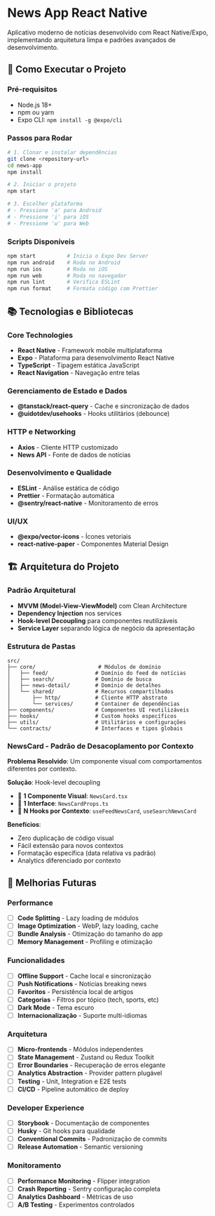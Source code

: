 # News App React Native

Aplicativo moderno de notícias desenvolvido com React Native/Expo, implementando arquitetura limpa e padrões avançados de desenvolvimento.

## 🚀 Como Executar o Projeto

### Pré-requisitos
- Node.js 18+ 
- npm ou yarn
- Expo CLI: `npm install -g @expo/cli`

### Passos para Rodar

```bash
# 1. Clonar e instalar dependências
git clone <repository-url>
cd news-app
npm install

# 2. Iniciar o projeto
npm start

# 3. Escolher plataforma
# - Pressione 'a' para Android
# - Pressione 'i' para iOS  
# - Pressione 'w' para Web
```

### Scripts Disponíveis

```bash
npm start          # Inicia o Expo Dev Server
npm run android    # Roda no Android
npm run ios        # Roda no iOS
npm run web        # Roda no navegador
npm run lint       # Verifica ESLint
npm run format     # Formata código com Prettier
```

## 📚 Tecnologias e Bibliotecas

### Core Technologies
- **React Native** - Framework mobile multiplataforma
- **Expo** - Plataforma para desenvolvimento React Native
- **TypeScript** - Tipagem estática JavaScript
- **React Navigation** - Navegação entre telas

### Gerenciamento de Estado e Dados
- **@tanstack/react-query** - Cache e sincronização de dados
- **@uidotdev/usehooks** - Hooks utilitários (debounce)

### HTTP e Networking
- **Axios** - Cliente HTTP customizado
- **News API** - Fonte de dados de notícias

### Desenvolvimento e Qualidade
- **ESLint** - Análise estática de código
- **Prettier** - Formatação automática
- **@sentry/react-native** - Monitoramento de erros

### UI/UX
- **@expo/vector-icons** - Ícones vetoriais
- **react-native-paper** - Componentes Material Design

## 🏗️ Arquitetura do Projeto

### Padrão Arquitetural
- **MVVM (Model-View-ViewModel)** com Clean Architecture
- **Dependency Injection** nos services
- **Hook-level Decoupling** para componentes reutilizáveis
- **Service Layer** separando lógica de negócio da apresentação

### Estrutura de Pastas
```
src/
├── core/                    # Módulos de domínio
│   ├── feed/               # Domínio do feed de notícias
│   ├── search/             # Domínio de busca
│   ├── news-detail/        # Domínio de detalhes
│   └── shared/             # Recursos compartilhados
│       ├── http/           # Cliente HTTP abstrato
│       └── services/       # Container de dependências
├── components/             # Componentes UI reutilizáveis
├── hooks/                  # Custom hooks específicos
├── utils/                  # Utilitários e configurações
└── contracts/              # Interfaces e tipos globais
```

### NewsCard - Padrão de Desacoplamento por Contexto

**Problema Resolvido**: Um componente visual com comportamentos diferentes por contexto.

**Solução**: Hook-level decoupling
- 🎯 **1 Componente Visual**: `NewsCard.tsx`
- 🎯 **1 Interface**: `NewsCardProps.ts`  
- 🎯 **N Hooks por Contexto**: `useFeedNewsCard`, `useSearchNewsCard`

**Benefícios**:
- Zero duplicação de código visual
- Fácil extensão para novos contextos
- Formatação específica (data relativa vs padrão)
- Analytics diferenciado por contexto

## 🚧 Melhorias Futuras

### Performance
- [ ] **Code Splitting** - Lazy loading de módulos
- [ ] **Image Optimization** - WebP, lazy loading, cache
- [ ] **Bundle Analysis** - Otimização do tamanho do app
- [ ] **Memory Management** - Profiling e otimização

### Funcionalidades
- [ ] **Offline Support** - Cache local e sincronização
- [ ] **Push Notifications** - Notícias breaking news
- [ ] **Favoritos** - Persistência local de artigos
- [ ] **Categorias** - Filtros por tópico (tech, sports, etc)
- [ ] **Dark Mode** - Tema escuro
- [ ] **Internacionalização** - Suporte multi-idiomas

### Arquitetura
- [ ] **Micro-frontends** - Módulos independentes
- [ ] **State Management** - Zustand ou Redux Toolkit
- [ ] **Error Boundaries** - Recuperação de erros elegante
- [ ] **Analytics Abstraction** - Provider pattern plugável
- [ ] **Testing** - Unit, Integration e E2E tests
- [ ] **CI/CD** - Pipeline automático de deploy

### Developer Experience
- [ ] **Storybook** - Documentação de componentes
- [ ] **Husky** - Git hooks para qualidade
- [ ] **Conventional Commits** - Padronização de commits
- [ ] **Release Automation** - Semantic versioning

### Monitoramento
- [ ] **Performance Monitoring** - Flipper integration
- [ ] **Crash Reporting** - Sentry configuração completa
- [ ] **Analytics Dashboard** - Métricas de uso
- [ ] **A/B Testing** - Experimentos controlados
